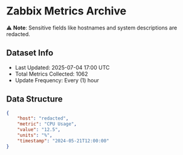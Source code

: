 # Zabbix Metrics Archive

⚠️ **Note**: Sensitive fields like hostnames and system descriptions are redacted.

## Dataset Info
- Last Updated: 2025-07-04 17:00 UTC
- Total Metrics Collected: 1062
- Update Frequency: Every (1) hour

## Data Structure
```json
{
    "host": "redacted",
    "metric": "CPU Usage",
    "value": "12.5",
    "units": "%",
    "timestamp": "2024-05-21T12:00:00"
}
```
